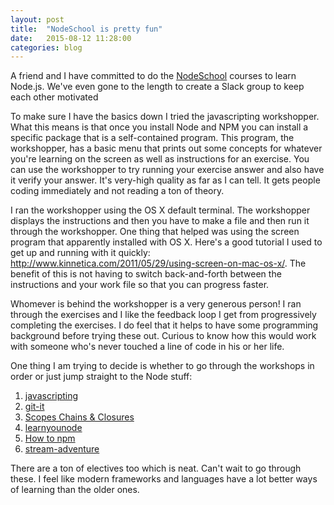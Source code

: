 ```yaml
---
layout: post
title:  "NodeSchool is pretty fun"
date:   2015-08-12 11:28:00
categories: blog
---
```


A friend and I have committed to do the [NodeSchool](http://nodeschool.io/) courses to learn Node.js.  We've even gone to the length to create a Slack group to keep each other motivated

To make sure I have the basics down I tried the javascripting workshopper.  What this means is that once you install Node and NPM you can install a specific package that is a self-contained program.  This program, the workshopper, has a basic menu that prints out some concepts for whatever you're learning on the screen as well as instructions for an exercise.  You can use the workshopper to try running your exercise answer and also have it verify your answer.  It's very-high quality as far as I can tell.  It gets people coding immediately and not reading a ton of theory.  

I ran the workshopper using the OS X default terminal.  The workshopper displays the instructions and then you have to make a file and then run it through the workshopper.  One thing that helped was using the screen program that apparently installed with OS X.  Here's a good tutorial I used to get up and running with it quickly: http://www.kinnetica.com/2011/05/29/using-screen-on-mac-os-x/.  The benefit of this is not having to switch back-and-forth between the instructions and your work file so that you can progress faster.

Whomever is behind the workshopper is a very generous person!  I ran through the exercises and I like the feedback loop I get from progressively completing the exercises.  I do feel that it helps to have some programming background before trying these out.  Curious to know how this would work with someone who's never touched a line of code in his or her life.

One thing I am trying to decide is whether to go through the workshops in order or just jump straight to the Node stuff:
1.  [javascripting](https://www.github.com/sethvincent/javascripting)
2.  [git-it](https://www.github.com/jlord/git-it)
3.  [Scopes Chains & Closures](https://www.github.com/jesstelford/scope-chains-closures)
4.  [learnyounode](https://www.github.com/workshopper/learnyounode)
5.  [How to npm](https://github.com/npm/how-to-npm)
6.  [stream-adventure](https://www.github.com/substack/stream-adventure)

There are a ton of electives too which is neat.  Can't wait to go through these.  I feel like modern frameworks and languages have a lot better ways of learning than the older ones.
